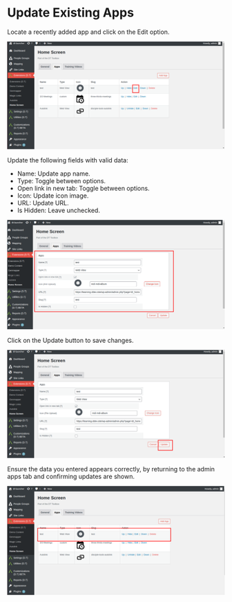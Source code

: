 # Update Existing Apps

Locate a recently added app and click on the Edit option.

![image](./imgs/update-edit-option.png)

Update the following fields with valid data:
- Name: Update app name.
- Type: Toggle between options.
- Open link in new tab: Toggle between options.
- Icon: Update icon image.
- URL: Update URL.
- Is Hidden: Leave unchecked.

![image](./imgs/update-entry-fields.png)

Click on the Update button to save changes.

![image](./imgs/update-save-edits.png)

Ensure the data you entered appears correctly, by returning to the admin apps tab and confirming updates are shown.

![image](./imgs/update-confirm.png)
